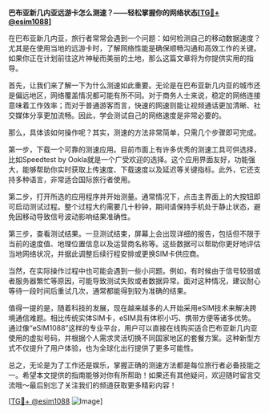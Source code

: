 **巴布亚新几内亚远游卡怎么测速？——轻松掌握你的网络状态[[TG💪+ @esim1088](https://t.me/s/esim1088)]**

在巴布亚新几内亚，旅行者常常会遇到一个问题：如何检测自己的移动数据速度？尤其是在使用当地的远游卡时，了解网络性能是确保顺畅沟通和高效工作的关键。如果你正在计划前往这片神秘而美丽的土地，那么这篇文章将为你提供实用的指导。

首先，让我们来了解一下为什么测速如此重要。无论是在巴布亚新几内亚的城市还是偏远地区，网络覆盖情况都可能有所不同。对于商务人士来说，稳定的网络连接意味着工作效率；而对于普通游客而言，快速的网速则能让视频通话更加清晰、社交媒体分享更加流畅。因此，学会测试自己的网络速度是非常必要的。

那么，具体该如何操作呢？其实，测速的方法非常简单，只需几个步骤即可完成。

第一步，下载一个可靠的测速应用。目前市面上有许多优秀的测速工具可供选择，比如Speedtest by Ookla就是一个广受欢迎的选择。这个应用界面友好，功能强大，能够帮助你实时获取上传速度、下载速度以及延迟等关键指标。此外，它还支持多种语言，非常适合国际旅行者使用。

第二步，打开所选的应用程序并开始测量。通常情况下，点击主界面上的大按钮即可启动测试过程。整个过程大约需要几十秒钟，期间请保持手机处于静止状态，避免因移动导致信号波动影响结果准确性。

第三步，查看测试结果。一旦测试结束，屏幕上会出现详细的报告，包括但不限于当前的速度值、地理位置信息以及运营商名称等。这些数据可以帮助你更好地评估当地网络状况，并据此调整后续行程安排或更换SIM卡供应商。

当然，在实际操作过程中也可能会遇到一些小问题。例如，有时候由于信号较弱或者服务器繁忙等原因，可能导致测试失败或者数据异常。面对这种情况，建议耐心等待一段时间后重试几次，通常都能得到较为准确的结果。

值得一提的是，随着科技的发展，现在越来越多的人开始采用eSIM技术来解决跨境通信难题。相比传统实体SIM卡，eSIM具有体积小巧、携带方便等诸多优势。通过像“eSIM1088”这样的专业平台，用户可以直接在线购买适合巴布亚新几内亚使用的虚拟号码，并根据个人需求灵活切换不同国家地区的套餐方案。这种新型方式不仅提升了用户体验，也为全球化出行提供了更多可能性。

总之，无论是为了工作还是娱乐，掌握正确的测速方法都是每位旅行者必备技能之一。希望本文提供的指南能够对你有所帮助！如果还有其他疑问，欢迎随时留言交流哦～最后别忘了关注我们的频道获取更多精彩内容！

[[TG💪+ @esim1088](https://t.me/s/esim1088) ![Image](https://i.postimg.cc/4NQfJmqS/Snipaste-2025-05-13-00-14-12.png)]